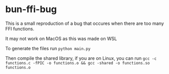 # bun-ffi-bug

This is a small reproduction of a bug that occures when there are too many FFI functions.

It may not work on MacOS as this was made on WSL

To generate the files run `python main.py`

Then compile the shared library, if you are on Linux, you can run `gcc -c functions.c -fPIC -o functions.o && gcc -shared -o functions.so functions.o`
